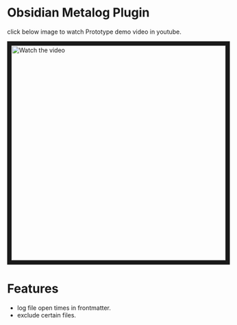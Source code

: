 # Obsidian Metalog Plugin

click below image to watch Prototype demo video in youtube.

<a href="http://www.youtube.com/watch?feature=player_embedded&v=0pQV3epoUzI" target="_blank">
 <img src="http://img.youtube.com/vi/0pQV3epoUzI/mqdefault.jpg" alt="Watch the video" width="500" border="10" />
</a>

# Features

- log file open times in frontmatter.
- exclude certain files.